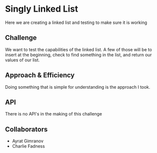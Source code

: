 # Singly Linked List

Here we are creating a linked list and testing to make sure it is working

## Challenge

We want to test the capabilities of the linked list. A few of those will be to insert at the beginning, check to find something in the list, and return our values of our list.

## Approach & Efficiency

Doing something that is simple for understanding is the approach I took.

## API

There is no API's in the making of this challenge

## Collaborators

- Ayrat Gimranov
- Charlie Fadness
